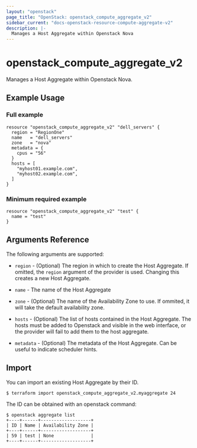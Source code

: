 ```yaml
---
layout: "openstack"
page_title: "OpenStack: openstack_compute_aggregate_v2"
sidebar_current: "docs-openstack-resource-compute-aggregate-v2"
description: |-
  Manages a Host Aggregate within Openstack Nova
---
```


# openstack\_compute\_aggregate\_v2

Manages a Host Aggregate within Openstack Nova.

## Example Usage

### Full example

```hcl
resource "openstack_compute_aggregate_v2" "dell_servers" {
  region = "RegionOne"
  name   = "dell_servers"
  zone   = "nova"
  metadata = {
    cpus = "56"
  }
  hosts = [
    "myhost01.example.com",
    "myhost02.example.com",
  ]
}
```

### Minimum required example

```hcl
resource "openstack_compute_aggregate_v2" "test" {
  name = "test"
}
```

## Arguments Reference

The following arguments are supported:

* `region` - (Optional) The region in which to create the Host Aggregate. If
    omitted, the `region` argument of the provider is used. Changing this
    creates a new Host Aggregate.

* `name` - The name of the Host Aggregate
* `zone` - (Optional) The name of the Availability Zone to use. If ommited, it will take the default
  availability zone.
* `hosts` - (Optional) The list of hosts contained in the Host Aggregate. The hosts must be added
  to Openstack and visible in the web interface, or the provider will fail to add them to the host
  aggregate.
* `metadata` - (Optional) The metadata of the Host Aggregate. Can be useful to indicate scheduler hints.

## Import

You can import an existing Host Aggregate by their ID.
```
$ terraform import openstack_compute_aggregate_v2.myaggregate 24
```

The ID can be obtained with an openstack command:
```
$ openstack aggregate list
+----+------+-------------------+
| ID | Name | Availability Zone |
+----+------+-------------------+
| 59 | test | None              |
+----+------+-------------------+
```
